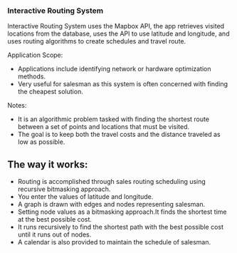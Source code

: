 
### Interactive Routing System
Interactive Routing System uses the Mapbox API, the app retrieves visited locations from the database, uses the API to use latitude and longitude, and uses routing algorithms to create schedules and travel route.

Application Scope:
- Applications include identifying network or hardware optimization methods.
- Very useful for salesman as this system is often concerned with finding the cheapest solution.

Notes:
- It is an algorithmic problem tasked with finding the shortest route between a set of points and locations that must be visited.
- The goal is to keep both the travel costs and the distance traveled as low as possible.

## The way it works:
* Routing is accomplished through sales routing scheduling using recursive bitmasking approach.
* You enter the values of latitude and longitude.
* A graph is drawn with edges and nodes representing salesman.
* Setting node values as a bitmasking approach.It finds the shortest time at the best possible cost.
* It runs recursively to find the shortest path with the best possible cost until it runs out of nodes.
* A calendar is also provided to maintain the schedule of salesman.

